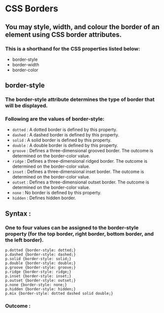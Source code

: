 # CSS Borders

## You may style, width, and colour the border of an element using CSS border attributes.
### This is a shorthand for the CSS properties listed below:
- border-style
- border-width
- border-color

## border-style
### The border-style attribute determines the type of border that will be displayed.
### Following are the values of border-style:
- ```dotted``` : A dotted border is defined by this property.
- ```dashed``` : A dashed border is defined by this property.
- ```solid```  : A solid border is defined by this property.
- ```double``` : A double border is defined by this property.
- ```groove``` : Defines a three-dimensional grooved border. The outcome is determined on the border-color value.
- ```ridge```  : Defines a three-dimensional ridged border. The outcome is determined on the border-color value.
- ```inset```  : Defines a three-dimensional inset border. The outcome is determined on the border-color value.
- ```outset``` : Defines a three-dimensional outset border. The outcome is determined on the border-color value.
- ```none```   : No border is defined by this property.
- ```hidden``` : Defines hidden border.

## Syntax :
### One to four values can be assigned to the border-style property (for the top border, right border, bottom border, and the left border).
```
p.dotted {border-style: dotted;}
p.dashed {border-style: dashed;}
p.solid {border-style: solid;}
p.double {border-style: double;}
p.groove {border-style: groove;}
p.ridge {border-style: ridge;}
p.inset {border-style: inset;}
p.outset {border-style: outset;}
p.none {border-style: none;}
p.hidden {border-style: hidden;}
p.mix {border-style: dotted dashed solid double;}
```
### Outcome :

